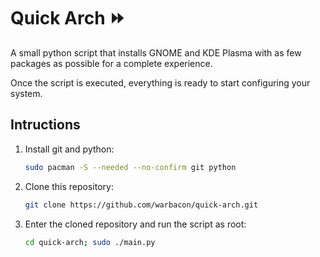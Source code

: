# Quick Arch ⏩

A small python script that installs GNOME and KDE Plasma with as few packages
as possible for a complete experience.

Once the script is executed, everything is ready to start configuring
your system.

## Intructions

1. Install git and python:

    ```sh
    sudo pacman -S --needed --no-confirm git python
    ```

2. Clone this repository:
    
    ```sh
    git clone https://github.com/warbacon/quick-arch.git
    ```

3. Enter the cloned repository and run the script as root:

    ```sh
    cd quick-arch; sudo ./main.py
    ```

